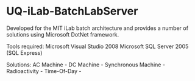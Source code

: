 UQ-iLab-BatchLabServer
======================

Developed for the MIT iLab batch architecture and provides a number of solutions using Microsoft DotNet framework.

Tools required:
Microsoft Visual Studio 2008
Microsoft SQL Server 2005 (SQL Express)

Solutions:
AC Machine - 
DC Machine -
Synchronous Machine - 
Radioactivity - 
Time-Of-Day -

